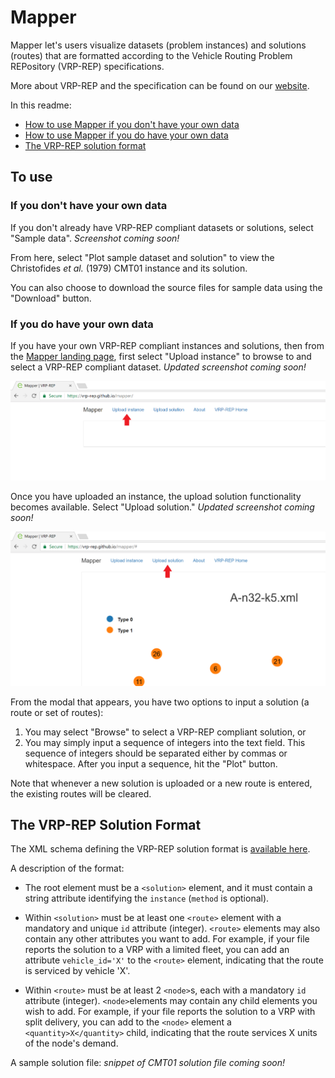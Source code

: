 # Mapper
Mapper let's users visualize datasets (problem instances) and solutions (routes) that are formatted according to the Vehicle Routing Problem REPository (VRP-REP) specifications.

More about VRP-REP and the specification can be found on our [website](http://vrp-rep.org/).

In this readme:
 - [How to use Mapper if you don't have your own data](#dont-have-data)
 - [How to use Mapper if you do have your own data](#do-have-data)
 - [The VRP-REP solution format](#sol-format)

## To use
<a name="dont-have-data"></a>
### If you don't have your own data
If you don't already have VRP-REP compliant datasets or solutions, select "Sample data".
*Screenshot coming soon!*

From here, select "Plot sample dataset and solution" to view the Christofides *et al.* (1979) CMT01 instance and its solution.

You can also choose to download the source files for sample data using the "Download" button.

<a name="do-have-data"></a>
### If you do have your own data
If you have your own VRP-REP compliant instances and solutions, then from the [Mapper landing page](https://vrp-rep.github.io/mapper/), first select "Upload instance" to browse to and select a VRP-REP compliant dataset.
*Updated screenshot coming soon!*

![Upload instance][uploadInstance]

[uploadInstance]: ./assets/images/uploadInstance.PNG "Upload instance"

Once you have uploaded an instance, the upload solution functionality becomes available.
Select "Upload solution."
*Updated screenshot coming soon!*

![Upload solution][uploadSolution]

[uploadSolution]: ./assets/images/uploadSolution.PNG "Upload solution"

From the modal that appears, you have two options to input a solution (a route or set of routes):
 1. You may select "Browse" to select a VRP-REP compliant solution, or
 2. You may simply input a sequence of integers into the text field. This sequence of integers should be separated either by commas or whitespace. After you input a sequence, hit the "Plot" button.

Note that whenever a new solution is uploaded or a new route is entered, the existing routes will be cleared.

<a name="sol-format"></a>
## The VRP-REP Solution Format
The XML schema defining the VRP-REP solution format is [available here](http://vrp-rep.org/resources/download/6).

A description of the format:
 - The root element must be a `<solution>` element, and it must contain a string attribute identifying the `instance` (`method` is optional).

 - Within `<solution>` must be at least one `<route>` element with a mandatory and unique `id` attribute (integer). `<route>` elements may also contain any other attributes you want to add. For example, if your file reports the solution to a VRP with a limited fleet, you can add an attribute `vehicle_id='X'` to the `<route>` element, indicating that the route is serviced by vehicle 'X'.

 - Within `<route>` must be at least 2 `<node>`s, each with a mandatory `id` attribute (integer). `<node>`elements may contain any child elements you wish to add. For example, if your file reports the solution to a VRP with split delivery, you can add to the `<node>` element a `<quantity>X</quantity>` child, indicating that the route services X units of the node's demand.
 
A sample solution file:
*snippet of CMT01 solution file coming soon!*
